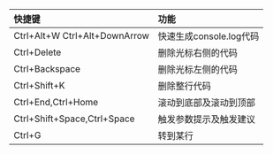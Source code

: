 | 快捷键 | 功能 |
| :--- | :--- |
| Ctrl+Alt+W Ctrl+Alt+DownArrow | 快速生成console.log代码 |
| Ctrl+Delete | 删除光标右侧的代码 |
| Ctrl+Backspace | 删除光标左侧的代码 |
| Ctrl+Shift+K | 删除整行代码 |
| Ctrl+End,Ctrl+Home | 滚动到底部及滚动到顶部 |
| Ctrl+Shift+Space,Ctrl+Space | 触发参数提示及触发建议 |
| Ctrl+G | 转到某行 |



